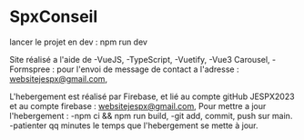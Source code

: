 # SpxConseil

lancer le projet en dev : npm run dev

Site réalisé a l'aide de 
-VueJS, 
-TypeScript, 
-Vuetify, 
-Vue3 Carousel, 
-Formspree : pour l'envoi de message de contact a l'adresse : websitejespx@gmail.com,

L'hebergement est réalisé par Firebase, et lié au compte gitHub JESPX2023 et au compte firebase : websitejespx@gmail.com,
Pour mettre a jour l'hebergement : 
-npm ci && npm run build,
-git add, commit, push sur main.
-patienter qq minutes le temps que l'hebergement se mette à jour.

